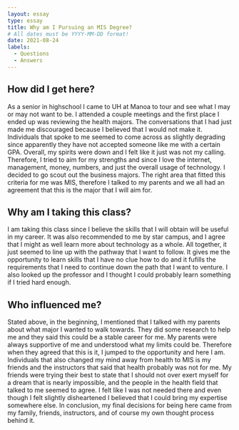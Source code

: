 ```yaml
---
layout: essay
type: essay
title: Why am I Pursuing an MIS Degree?
# All dates must be YYYY-MM-DD format!
date: 2021-08-24
labels:
  - Questions
  - Answers
---
```


## How did I get here?

As a senior in highschool I came to UH at Manoa to tour and see what I may or may not want to be. I attended a couple meetings and the first place I ended up was reviewing the health majors. The conversations that I had just made me discouraged because I believed that I would not make it. Individuals that spoke to me seemed to come across as slightly degrading since apparently they have not accepted someone like me with a certain GPA. Overall, my spirits were down and I felt like it just was not my calling. Therefore, I tried to aim for my strengths and since I love the internet, management, money, numbers, and just the overall usage of technology. I decided to go scout out the business majors. The right area that fitted this criteria for me was MIS, therefore I talked to my parents and we all had an agreement that this is the major that I will aim for.

## Why am I taking this class?

I am taking this class since I believe the skills that I will obtain will be useful in my career. It was also recommended to me by star campus, and I agree that I might as well learn more about technology as a whole. All together, it just seemed to line up with the pathway that I want to follow. It gives me the opportunity to learn skills that I have no clue how to do and it fufills the requirements that I need to continue down the path that I want to venture. I also looked up the professor and I thought I could probably learn something if I tried hard enough.

## Who influenced me?

Stated above, in the beginning, I mentioned that I talked with my parents about what major I wanted to walk towards. They did some research to help me and they said this could be a stable career for me. My parents were always supportive of me and understood what my limits could be. Therefore when they agreed that this is it, I jumped to the opportunity and here I am. Individuals that also changed my mind away from health to MIS is my friends and the instructors that said that health probably was not for me. My friends were trying their best to state that I should not over exert myself for a dream that is nearly impossible, and the people in the health field that talked to me seemed to agree. I felt like I was not needed there and even though I felt slightly disheartened I believed that I could bring my expertise somewhere else. In conclusion, my final decisions for being here came from my family, friends, instructors, and of course my own thought process behind it.
